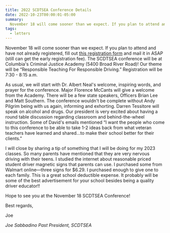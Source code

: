 ```yaml
---
title: 2022 SCDTSEA Conference Details
date: 2022-10-23T00:00:01-05:00
summary:
  November 18 will come sooner than we expect. If you plan to attend and have not already registered, fill out a registration form and mail it in ASAP...
tags:
  - letters
---
```

November 18 will come sooner than we expect. If you plan to attend and have not already registered, fill out [this registration form](/static/img/pdf/2022_conference_details.pdf) and mail it in ASAP (still can get the early registration fee). The SCDTSEA conference will be at Columbia's Criminal Justice Academy (5400 Broad River Road)! Our theme will be &ldquo;Responsible Teaching For Responsible Driving.&rdquo; Registration will be 7:30 - 8:15 a.m.

As usual, we will start with Dr. Albert Neal&apos;s welcome, inspiring words, and prayer for the conference. Major Florence McCants will give a welcome from the Academy. There will be a few state speakers, Officers Brian Lee and Matt Southern. The conference wouldn&apos;t be complete without Andy Pilgrim being with us again, informing and exhorting. Darren Tessitore will speak on alcohol and drugs. Our president is very excited about having a round table discussion regarding classroom and behind-the-wheel instruction. Some of David&apos;s emails mentioned &ldquo;I want the people who come to this conference to be able to take 1-2 ideas back from what veteran teachers have learned and shared&hellip;to make their school better for their clients.&rdquo;

I will close by sharing a tip of something that I will be doing for my 2023 classes. So many parents have mentioned that they are very nervous driving with their teens. I studied the internet about reasonable priced student driver magnetic signs that parents can use. I purchased some from Walmart online&mdash;three signs for $6.29. I purchased enough to give one to each family. This is a great school deductible expense. It probably will be some of the best advertisement for your school besides being a quality driver educator!!

Hope to see you at the November 18 SCDTSEA Conference!

Best regards,

Joe

*Joe Sabbadino*
*Past President, SCDTSEA*